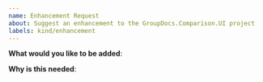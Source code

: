 ```yaml
---
name: Enhancement Request
about: Suggest an enhancement to the GroupDocs.Comparison.UI project
labels: kind/enhancement
---
```


<!-- Please only use this template for submitting enhancement requests. Thanks! -->

**What would you like to be added**:

**Why is this needed**:
